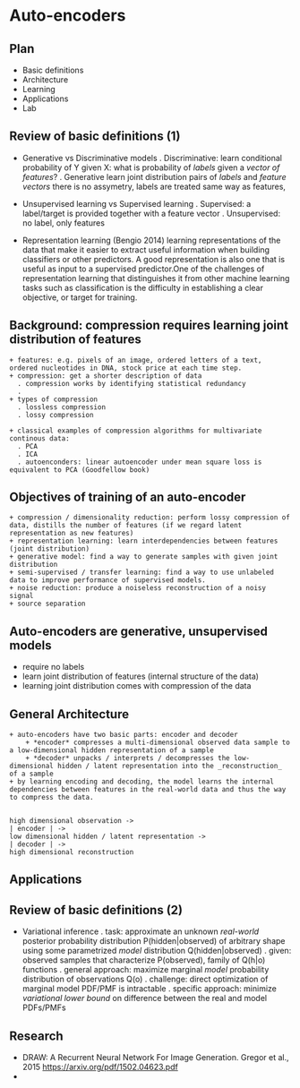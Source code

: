 # Auto-encoders

## Plan
 + Basic definitions
 + Architecture
 + Learning
 + Applications
 + Lab

## Review of basic definitions (1)
 + Generative vs Discriminative models
    . Discriminative: 
        learn conditional probability of Y given X:
        what is probability of _labels_ given a _vector of features_?
    . Generative
        learn joint distribution pairs of _labels_ and _feature vectors_
        there is no assymetry, labels are treated same way as features, 

 + Unsupervised learning vs Supervised learning
    . Supervised: a label/target is provided together with a feature vector
    . Unsupervised: no label, only features

 + Representation learning
    (Bengio 2014) learning representations of the data that make it easier to extract useful information when building classifiers or other predictors. A good representation is also one that is useful as input to a supervised predictor.One of the challenges of representation learning that distinguishes it from other machine learning tasks such as classification is the difficulty in establishing a clear objective, or target for training.

## Background: compression requires learning joint distribution of features
    + features: e.g. pixels of an image, ordered letters of a text, ordered nucleotides in DNA, stock price at each time step.
    + compression: get a shorter description of data
      . compression works by identifying statistical redundancy
      .
    + types of compression
      . lossless compression
      . lossy compression

    + classical examples of compression algorithms for multivariate continous data:
      . PCA
      . ICA
      . autoenconders: linear autoencoder under mean square loss is equivalent to PCA (Goodfellow book)

## Objectives of training of an auto-encoder
    + compression / dimensionality reduction: perform lossy compression of data, distills the number of features (if we regard latent representation as new features)
    + representation learning: learn interdependencies between features (joint distribution)
    + generative model: find a way to generate samples with given joint distribution
    + semi-supervised / transfer learning: find a way to use unlabeled data to improve performance of supervised models.
    + noise reduction: produce a noiseless reconstruction of a noisy signal
    + source separation



## Auto-encoders are generative, unsupervised models 
 + require no labels
 + learn joint distribution of features
    (internal structure of the data)
 + learning joint distribution comes with compression of the data



## General Architecture
    + auto-encoders have two basic parts: encoder and decoder
        + *encoder* compresses a multi-dimensional observed data sample to a low-dimensional hidden representation of a sample
        + *decoder* unpacks / interprets / decompresses the low-dimensional hidden / latent representation into the _reconstruction_ of a sample
    + by learning encoding and decoding, the model learns the internal dependencies between features in the real-world data and thus the way to compress the data.


    high dimensional observation ->
    | encoder | ->
    low dimensional hidden / latent representation ->
    | decoder | ->
    high dimensional reconstruction
    

## Applications

## Review of basic definitions (2)
 + Variational inference
    . task: approximate an unknown *real-world* posterior probability distribution P(hidden|observed) of arbitrary shape using some parametrized *model* distribution Q(hidden|observed)
    . given: observed samples that characterize P(observed), family of Q(h|o) functions
    . general approach: maximize marginal _model_ probability distribution of observations Q(o)
    . challenge: direct optimization of marginal model PDF/PMF is intractable
    . specific approach: minimize _variational lower bound_ on difference between the real and model PDFs/PMFs


## Research
 + DRAW: A Recurrent Neural Network For Image Generation. Gregor et al., 2015
    https://arxiv.org/pdf/1502.04623.pdf
 + 


